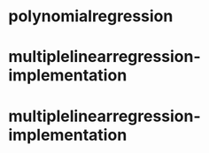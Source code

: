 # polynomialregression
# multiplelinearregression-implementation
# multiplelinearregression-implementation
